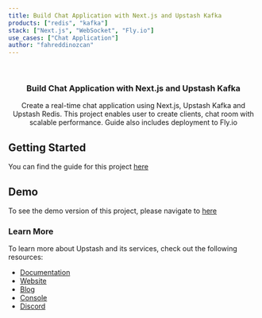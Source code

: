 ```yaml
---
title: Build Chat Application with Next.js and Upstash Kafka
products: ["redis", "kafka"]
stack: ["Next.js", "WebSocket", "Fly.io"]
use_cases: ["Chat Application"]
author: "fahreddinozcan"
---
```


<br />
<div align="center">

  <h3 align="center">Build Chat Application with Next.js and Upstash Kafka</h3>

  <p align="center">
    Create a real-time chat application using Next.js, Upstash Kafka and Upstash Redis. This project enables user to create clients, chat room with scalable performance. Guide also includes deployment to Fly.io
  </p>
</div>


## Getting Started

You can find the guide for this project [here](upstash.com/blog/author/fahreddin)

## Demo

To see the demo version of this project, please navigate to [here](https://next-message.fly.dev/)


### Learn More

To learn more about Upstash and its services, check out the following resources:

- [Documentation](https://docs.upstash.com)
- [Website](https://upstash.com)
- [Blog](https://upstash.com/blog)
- [Console](https://console.upstash.com)
- [Discord](https://upstash.com/discord)
